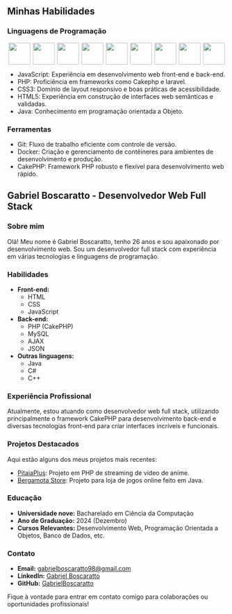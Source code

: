 ## Minhas Habilidades

### Linguagens de Programação
  
<div style="display: flex; justify-content: space-around; align-items: center; overflow-x: auto; max-width: 100%;">
    <img src="https://cdn.jsdelivr.net/gh/devicons/devicon@latest/icons/php/php-original.svg" width="50" />
    <img src="https://cdn.jsdelivr.net/gh/devicons/devicon@latest/icons/cakephp/cakephp-original-wordmark.svg" width="50" />
    <img src="https://cdn.jsdelivr.net/gh/devicons/devicon@latest/icons/docker/docker-original-wordmark.svg" width="50" />
    <img src="https://cdn.jsdelivr.net/gh/devicons/devicon@latest/icons/gitlab/gitlab-original-wordmark.svg" width="50" />
    <img src="https://cdn.jsdelivr.net/gh/devicons/devicon@latest/icons/html5/html5-original.svg" width="50" />
    <img src="https://cdn.jsdelivr.net/gh/devicons/devicon@latest/icons/java/java-original-wordmark.svg" width="50" />
    <img src="https://cdn.jsdelivr.net/gh/devicons/devicon@latest/icons/javascript/javascript-original.svg" width="50" />
    <img src="https://cdn.jsdelivr.net/gh/devicons/devicon@latest/icons/css3/css3-original.svg" width="50" /> 
    <img src="https://cdn.jsdelivr.net/gh/devicons/devicon@latest/icons/mysql/mysql-original-wordmark.svg" width="50" />        
</div>

          

* JavaScript: Experiência em desenvolvimento web front-end e back-end.
* PHP: Proficiência em frameworks como Cakephp e laravel. 
* CSS3: Domínio de layout responsivo e boas práticas de acessibilidade.
* HTML5: Experiência em construção de interfaces web semânticas e validadas.
* Java: Conhecimento em programação orientada a Objeto.
  

### Ferramentas

* Git: Fluxo de trabalho eficiente com controle de versão.
* Docker: Criação e gerenciamento de contêineres para ambientes de desenvolvimento e produção.
* CakePHP: Framework PHP robusto e flexível para desenvolvimento web rápido.

## Gabriel Boscaratto - Desenvolvedor Web Full Stack

### Sobre mim

Olá! Meu nome é Gabriel Boscaratto, tenho 26 anos e sou apaixonado por desenvolvimento web. Sou um desenvolvedor full stack com experiência em várias tecnologias e linguagens de programação.

### Habilidades

- **Front-end:**
  - HTML
  - CSS
  - JavaScript
- **Back-end:**
  - PHP (CakePHP)
  - MySQL
  - AJAX
  - JSON
- **Outras linguagens:**
  - Java
  - C#
  - C++
  
### Experiência Profissional

Atualmente, estou atuando como desenvolvedor web full stack, utilizando principalmente o framework CakePHP para desenvolvimento back-end e diversas tecnologias front-end para criar interfaces incríveis e funcionais.

### Projetos Destacados

Aqui estão alguns dos meus projetos mais recentes:
- [PitaiaPlus](https://github.com/GabrielBoscaratto/PitaiaPlus-main): Projeto em PHP de streaming de vídeo de anime.
- [Bergamota Store](https://github.com/GabrielBoscaratto/Bergamota-Store): Projeto para loja de jogos online feito em Java.

### Educação

- **Universidade nove:** Bacharelado em Ciência da Computação
- **Ano de Graduação:** 2024 (Dezembro)
- **Cursos Relevantes:** Desenvolvimento Web, Programação Orientada a Objetos, Banco de Dados, etc.

### Contato

- **Email:** gabrielboscaratto98@gmail.com
- **LinkedIn:** [Gabriel Boscaratto](https://www.linkedin.com/in/gabriel-boscaratto/)
- **GitHub:** [GabrielBoscaratto](https://github.com/GabrielBoscaratto)

Fique à vontade para entrar em contato comigo para colaborações ou oportunidades profissionais!

